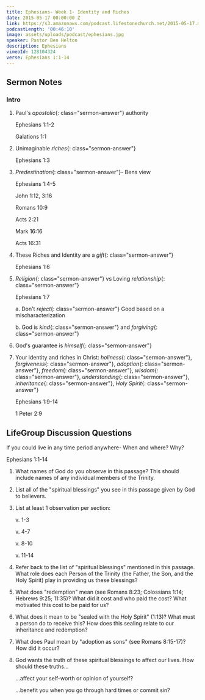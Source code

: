 ```yaml
---
title: Ephesians- Week 1- Identity and Riches
date: 2015-05-17 00:00:00 Z
link: https://s3.amazonaws.com/podcast.lifestonechurch.net/2015-05-17.mp3
podcastLength: '00:46:10'
image: assets/uploads/podcast/ephesians.jpg
speaker: Pastor Ben Helton
description: Ephesians
vimeoId: 128104324
verse: Ephesians 1:1-14
---
```


## Sermon Notes

### Intro

1. Paul's *apostolic*{: class="sermon-answer"} authority

    Ephesians 1:1-2

    Galations 1:1

1. Unimaginable *riches*{: class="sermon-answer"}

    Ephesians 1:3

1. *Predestination*{: class="sermon-answer"}- Bens view

    Ephesians 1:4-5

    John 1:12, 3:16

    Romans 10:9

    Acts 2:21

    Mark 16:16

    Acts 16:31

1. These Riches and Identity are a *gift*{: class="sermon-answer"}

    Ephesians 1:6

1. *Religion*{: class="sermon-answer"} vs Loving *relationship*{: class="sermon-answer"}

    Ephesians 1:7

    a. Don't *reject*{: class="sermon-answer"} Good based on a mischaracterization

    b. God is *kind*{: class="sermon-answer"} and *forgiving*{: class="sermon-answer"}

1. God's guarantee is *himself*{: class="sermon-answer"}

1. Your identity and riches in Christ: *holiness*{: class="sermon-answer"}, *forgiveness*{: class="sermon-answer"}, *adoption*{: class="sermon-answer"}, *freedom*{: class="sermon-answer"}, *wisdom*{: class="sermon-answer"}, *understanding*{: class="sermon-answer"}, *inheritance*{: class="sermon-answer"}, *Holy Spirit*{: class="sermon-answer"}

    Ephesians 1:9-14

    1 Peter 2:9

## LifeGroup Discussion Questions

If you could live in any time period anywhere- When and where? Why?

Ephesians 1:1-14

1. What names of God do you observe in this passage? This should include names of any individual members of the Trinity.

1. List all of the "spiritual blessings" you see in this passage given by God to believers.

1. List at least 1 observation per section:

    v. 1-3

    v. 4-7

    v. 8-10

    v. 11-14

1. Refer back to the list of "spiritual blessings" mentioned in this passage. What role does each Person of the Trinity (the Father, the Son, and the Holy Spirit) play in providing us these blessings?

1. What does "redemption" mean (see Romans 8:23; Colossians 1:14; Hebrews 9:25; 11:35)? What did it cost and who paid the cost? What motivated this cost to be paid for us?

1. What does it mean to be "sealed with the Holy Spirit" (1:13)? What must a person do to receive this? How does this sealing relate to our inheritance and redemption?

1. What does Paul mean by "adoption as sons" (see Romans 8:15-17)? How did it occur?

1. God wants the truth of these spiritual blessings to affect our lives. How should these truths...

    ...affect your self-worth or opinion of yourself?

    ...benefit you when you go through hard times or commit sin?
